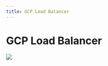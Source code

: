 ```yaml
---
title: GCP Load Balancer
---
```


# GCP Load Balancer

![](../../../assets/lb-serverless-run-ext-https.svg)

